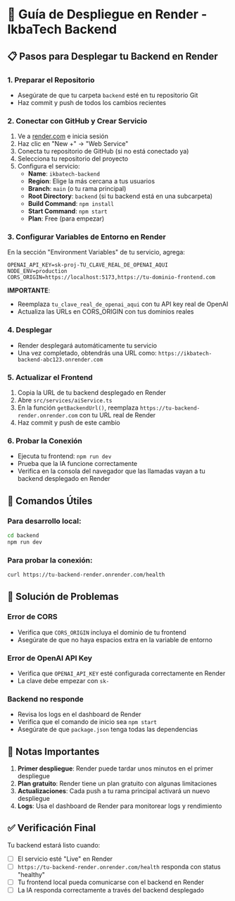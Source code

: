 # 🚀 Guía de Despliegue en Render - IkbaTech Backend

## 📋 Pasos para Desplegar tu Backend en Render

### 1. Preparar el Repositorio
- Asegúrate de que tu carpeta `backend` esté en tu repositorio Git
- Haz commit y push de todos los cambios recientes

### 2. Conectar con GitHub y Crear Servicio
1. Ve a [render.com](https://render.com) e inicia sesión
2. Haz clic en "New +" → "Web Service"
3. Conecta tu repositorio de GitHub (si no está conectado ya)
4. Selecciona tu repositorio del proyecto
5. Configura el servicio:
   - **Name**: `ikbatech-backend`
   - **Region**: Elige la más cercana a tus usuarios
   - **Branch**: `main` (o tu rama principal)
   - **Root Directory**: `backend` (si tu backend está en una subcarpeta)
   - **Build Command**: `npm install`
   - **Start Command**: `npm start`
   - **Plan**: Free (para empezar)

### 3. Configurar Variables de Entorno en Render
En la sección "Environment Variables" de tu servicio, agrega:

```
OPENAI_API_KEY=sk-proj-TU_CLAVE_REAL_DE_OPENAI_AQUI
NODE_ENV=production
CORS_ORIGIN=https://localhost:5173,https://tu-dominio-frontend.com
```

**IMPORTANTE**: 
- Reemplaza `tu_clave_real_de_openai_aqui` con tu API key real de OpenAI
- Actualiza las URLs en CORS_ORIGIN con tus dominios reales

### 4. Desplegar
- Render desplegará automáticamente tu servicio
- Una vez completado, obtendrás una URL como: `https://ikbatech-backend-abc123.onrender.com`

### 5. Actualizar el Frontend
1. Copia la URL de tu backend desplegado en Render
2. Abre `src/services/aiService.ts` 
3. En la función `getBackendUrl()`, reemplaza `https://tu-backend-render.onrender.com` con tu URL real de Render
4. Haz commit y push de este cambio

### 6. Probar la Conexión
- Ejecuta tu frontend: `npm run dev`
- Prueba que la IA funcione correctamente
- Verifica en la consola del navegador que las llamadas vayan a tu backend desplegado en Render

## 🔧 Comandos Útiles

### Para desarrollo local:
```bash
cd backend
npm run dev
```

### Para probar la conexión:
```bash
curl https://tu-backend-render.onrender.com/health
```

## 🚨 Solución de Problemas

### Error de CORS
- Verifica que `CORS_ORIGIN` incluya el dominio de tu frontend
- Asegúrate de que no haya espacios extra en la variable de entorno

### Error de OpenAI API Key
- Verifica que `OPENAI_API_KEY` esté configurada correctamente en Render
- La clave debe empezar con `sk-`

### Backend no responde
- Revisa los logs en el dashboard de Render
- Verifica que el comando de inicio sea `npm start`
- Asegúrate de que `package.json` tenga todas las dependencias

## 📝 Notas Importantes

1. **Primer despliegue**: Render puede tardar unos minutos en el primer despliegue
2. **Plan gratuito**: Render tiene un plan gratuito con algunas limitaciones
3. **Actualizaciones**: Cada push a tu rama principal activará un nuevo despliegue
4. **Logs**: Usa el dashboard de Render para monitorear logs y rendimiento

## ✅ Verificación Final

Tu backend estará listo cuando:
- [ ] El servicio esté "Live" en Render
- [ ] `https://tu-backend-render.onrender.com/health` responda con status "healthy"
- [ ] Tu frontend local pueda comunicarse con el backend en Render
- [ ] La IA responda correctamente a través del backend desplegado